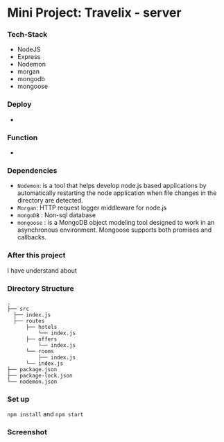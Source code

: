 # Mini Project: Travelix - server

### Tech-Stack

- NodeJS
- Express
- Nodemon
- morgan
- mongodb
- mongoose

### Deploy

-

### Function

-

### Dependencies

- `Nodemon`: is a tool that helps develop node.js based applications by automatically restarting the node application when file changes in the directory are detected.
- `Morgan`: HTTP request logger middleware for node.js
- `mongoDB` : Non-sql database
- `mongoose` : is a MongoDB object modeling tool designed to work in an asynchronous environment. Mongoose supports both promises and callbacks.

### After this project

I have understand about

### Directory Structure

```
.
├── src
  ├── index.js
  ├── routes
      ├── hotels
          └── index.js
      ├── offers
          └── index.js
      └── rooms
          ├── index.js
      └── index.js
├── package.json
├── package-lock.json
└── nodemon.json
```

### Set up

`npm install` and `npm start`

### Screenshot
